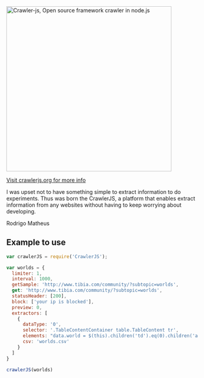 <img src="https://photos-2.dropbox.com/t/0/AADTqU9SijzmfNTVOZXqSqEsMoCo-0FUCDftbvNh5UeYmQ/12/2099895/png/2048x1536/3/1403874000/0/2/logo.png/6WtfDE_vWesVcKlDD_h7b1w1puH9YzLN0vVXJcmQ4fA" alt="Crawler-js, Open source framework crawler in node.js" width="432px" heigth="81" />

[Visit crawlerjs.org for more info](http://crawlerjs.org)

I was upset not to have something simple to extract information to do experiments. Thus was born the CrawlerJS, a platform that enables extract information from any websites without having to keep worrying about developing.

Rodrigo Matheus

## Example to use

```js
var crawlerJS = require('CrawlerJS');

var worlds = {
  limiter: 1,
  interval: 1000,
  getSample: 'http://www.tibia.com/community/?subtopic=worlds',
  get: 'http://www.tibia.com/community/?subtopic=worlds',
  statusHeader: [200],
  block: ['your ip is blocked'],
  preview: 0,
  extractors: [
    {
      dataType: '0',
      selector: '.TableContentContainer table.TableContent tr',
      elements: "data.world = $(this).children('td').eq(0).children('a').attr('href'); if(typeof data.world == 'undefined'){delete data.world;}",
      csv: 'worlds.csv'
    }
  ]
}

crawlerJS(worlds)
```